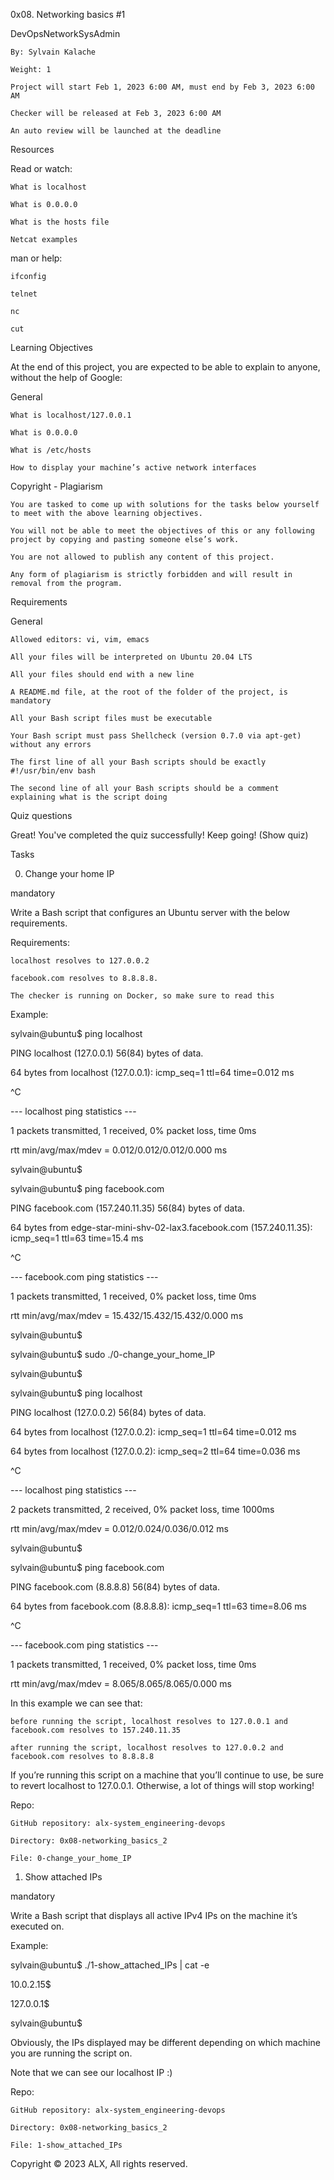 

0x08. Networking basics #1

DevOpsNetworkSysAdmin



    By: Sylvain Kalache

    Weight: 1

    Project will start Feb 1, 2023 6:00 AM, must end by Feb 3, 2023 6:00 AM

    Checker will be released at Feb 3, 2023 6:00 AM

    An auto review will be launched at the deadline



Resources



Read or watch:



    What is localhost

    What is 0.0.0.0

    What is the hosts file

    Netcat examples



man or help:



    ifconfig

    telnet

    nc

    cut



Learning Objectives



At the end of this project, you are expected to be able to explain to anyone, without the help of Google:

General



    What is localhost/127.0.0.1

    What is 0.0.0.0

    What is /etc/hosts

    How to display your machine’s active network interfaces



Copyright - Plagiarism



    You are tasked to come up with solutions for the tasks below yourself to meet with the above learning objectives.

    You will not be able to meet the objectives of this or any following project by copying and pasting someone else’s work.

    You are not allowed to publish any content of this project.

    Any form of plagiarism is strictly forbidden and will result in removal from the program.



Requirements

General



    Allowed editors: vi, vim, emacs

    All your files will be interpreted on Ubuntu 20.04 LTS

    All your files should end with a new line

    A README.md file, at the root of the folder of the project, is mandatory

    All your Bash script files must be executable

    Your Bash script must pass Shellcheck (version 0.7.0 via apt-get) without any errors

    The first line of all your Bash scripts should be exactly #!/usr/bin/env bash

    The second line of all your Bash scripts should be a comment explaining what is the script doing



Quiz questions

Great! You've completed the quiz successfully! Keep going! (Show quiz)

Tasks

0. Change your home IP

mandatory



Write a Bash script that configures an Ubuntu server with the below requirements.



Requirements:



    localhost resolves to 127.0.0.2

    facebook.com resolves to 8.8.8.8.

    The checker is running on Docker, so make sure to read this



Example:



sylvain@ubuntu$ ping localhost

PING localhost (127.0.0.1) 56(84) bytes of data.

64 bytes from localhost (127.0.0.1): icmp_seq=1 ttl=64 time=0.012 ms

^C

--- localhost ping statistics ---

1 packets transmitted, 1 received, 0% packet loss, time 0ms

rtt min/avg/max/mdev = 0.012/0.012/0.012/0.000 ms

sylvain@ubuntu$

sylvain@ubuntu$ ping facebook.com

PING facebook.com (157.240.11.35) 56(84) bytes of data.

64 bytes from edge-star-mini-shv-02-lax3.facebook.com (157.240.11.35): icmp_seq=1 ttl=63 time=15.4 ms

^C

--- facebook.com ping statistics ---

1 packets transmitted, 1 received, 0% packet loss, time 0ms

rtt min/avg/max/mdev = 15.432/15.432/15.432/0.000 ms

sylvain@ubuntu$

sylvain@ubuntu$ sudo ./0-change_your_home_IP

sylvain@ubuntu$

sylvain@ubuntu$ ping localhost

PING localhost (127.0.0.2) 56(84) bytes of data.

64 bytes from localhost (127.0.0.2): icmp_seq=1 ttl=64 time=0.012 ms

64 bytes from localhost (127.0.0.2): icmp_seq=2 ttl=64 time=0.036 ms

^C

--- localhost ping statistics ---

2 packets transmitted, 2 received, 0% packet loss, time 1000ms

rtt min/avg/max/mdev = 0.012/0.024/0.036/0.012 ms

sylvain@ubuntu$

sylvain@ubuntu$ ping facebook.com

PING facebook.com (8.8.8.8) 56(84) bytes of data.

64 bytes from facebook.com (8.8.8.8): icmp_seq=1 ttl=63 time=8.06 ms

^C

--- facebook.com ping statistics ---

1 packets transmitted, 1 received, 0% packet loss, time 0ms

rtt min/avg/max/mdev = 8.065/8.065/8.065/0.000 ms



In this example we can see that:



    before running the script, localhost resolves to 127.0.0.1 and facebook.com resolves to 157.240.11.35

    after running the script, localhost resolves to 127.0.0.2 and facebook.com resolves to 8.8.8.8



If you’re running this script on a machine that you’ll continue to use, be sure to revert localhost to 127.0.0.1. Otherwise, a lot of things will stop working!



Repo:



    GitHub repository: alx-system_engineering-devops

    Directory: 0x08-networking_basics_2

    File: 0-change_your_home_IP



1. Show attached IPs

mandatory



Write a Bash script that displays all active IPv4 IPs on the machine it’s executed on.



Example:



sylvain@ubuntu$ ./1-show_attached_IPs | cat -e

10.0.2.15$

127.0.0.1$

sylvain@ubuntu$



Obviously, the IPs displayed may be different depending on which machine you are running the script on.



Note that we can see our localhost IP :)



Repo:



    GitHub repository: alx-system_engineering-devops

    Directory: 0x08-networking_basics_2

    File: 1-show_attached_IPs



Copyright © 2023 ALX, All rights reserved.
